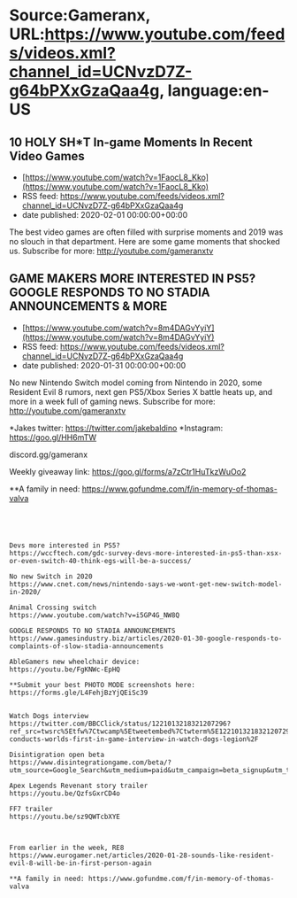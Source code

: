 # Source:Gameranx, URL:https://www.youtube.com/feeds/videos.xml?channel_id=UCNvzD7Z-g64bPXxGzaQaa4g, language:en-US

## 10 HOLY SH*T In-game Moments In Recent Video Games
 - [https://www.youtube.com/watch?v=1FaocL8_Kko](https://www.youtube.com/watch?v=1FaocL8_Kko)
 - RSS feed: https://www.youtube.com/feeds/videos.xml?channel_id=UCNvzD7Z-g64bPXxGzaQaa4g
 - date published: 2020-02-01 00:00:00+00:00

The best video games are often filled with surprise moments and 2019 was no slouch in that department. Here are some game moments that shocked us.
Subscribe for more: http://youtube.com/gameranxtv

## GAME MAKERS MORE INTERESTED IN PS5? GOOGLE RESPONDS TO NO STADIA ANNOUNCEMENTS & MORE
 - [https://www.youtube.com/watch?v=8m4DAGvYyiY](https://www.youtube.com/watch?v=8m4DAGvYyiY)
 - RSS feed: https://www.youtube.com/feeds/videos.xml?channel_id=UCNvzD7Z-g64bPXxGzaQaa4g
 - date published: 2020-01-31 00:00:00+00:00

No new Nintendo Switch model coming from Nintendo in 2020, some Resident Evil 8 rumors, next gen PS5/Xbox Series X battle heats up, and more in a week full of gaming news.
Subscribe for more: http://youtube.com/gameranxtv 

*Jakes twitter: https://twitter.com/jakebaldino 
*Instagram: https://goo.gl/HH6mTW 

 discord.gg/gameranx 

 Weekly giveaway link: https://goo.gl/forms/a7zCtr1HuTkzWuOo2 


**A family in need: https://www.gofundme.com/f/in-memory-of-thomas-valva


 ~~~~STORIES~~~~




Devs more interested in PS5?
https://wccftech.com/gdc-survey-devs-more-interested-in-ps5-than-xsx-or-even-switch-40-think-egs-will-be-a-success/

No new Switch in 2020
https://www.cnet.com/news/nintendo-says-we-wont-get-new-switch-model-in-2020/

Animal Crossing switch
https://www.youtube.com/watch?v=i5GP4G_NW8Q

GOOGLE RESPONDS TO NO STADIA ANNOUNCEMENTS
https://www.gamesindustry.biz/articles/2020-01-30-google-responds-to-complaints-of-slow-stadia-announcements

AbleGamers new wheelchair device:
https://youtu.be/FgKNWc-EpHQ

**Submit your best PHOTO MODE screenshots here:
https://forms.gle/L4FehjBzYjQEiSc39


Watch Dogs interview
https://twitter.com/BBCClick/status/1221013218321207296?ref_src=twsrc%5Etfw%7Ctwcamp%5Etweetembed%7Ctwterm%5E1221013218321207296&ref_url=https%3A%2F%2Fwww.videogameschronicle.com%2Fnews%2Fbbc-conducts-worlds-first-in-game-interview-in-watch-dogs-legion%2F

Disintigration open beta 
https://www.disintegrationgame.com/beta/?utm_source=Google_Search&utm_medium=paid&utm_campaign=beta_signup&utm_term=us&gclid=Cj0KCQiAvc_xBRCYARIsAC5QT9kycIH8KLqEE_6Dl_BTNh1zI_YVyoUbnXK_iM8AZuNNrqe4izDwWEoaAookEALw_wcB

Apex Legends Revenant story trailer
https://youtu.be/QzfsGxrCD4o

FF7 trailer
https://youtu.be/sz9QWTcbXYE



From earlier in the week, RE8
https://www.eurogamer.net/articles/2020-01-28-sounds-like-resident-evil-8-will-be-in-first-person-again

**A family in need: https://www.gofundme.com/f/in-memory-of-thomas-valva

